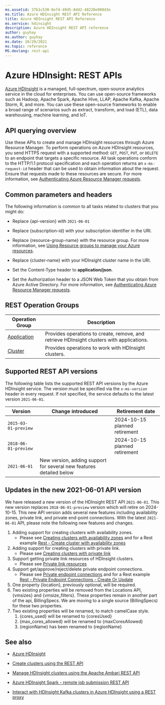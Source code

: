 ```yaml
---
ms.assetid: 37b1c530-8ef4-49d5-8dd2-48220e980d3e
ms.title: Azure HDInsight REST API Reference
title: Azure HDInsight REST API Reference
ms.service: hdinsight
description: Azure HDInsight REST API reference
author: guyhay
ms.author: guyhay
ms.date: 10/29/2021
ms.topic: reference
MS.devlang: rest-api
---
```


# Azure HDInsight: REST APIs

[Azure HDInsight](/Azure/HDInsight/hdinsight-overview) is a managed, full-spectrum, open-source analytics service in the cloud for enterprises. You can use open-source frameworks such as Hadoop, Apache Spark, Apache Hive, LLAP, Apache Kafka, Apache Storm, R, and more.  You can use these open-source frameworks to enable a broad range of scenarios such as extract, transform, and load (ETL), data warehousing, machine learning, and IoT.  

## API querying overview

Use these APIs to create and manage HDInsight resources through Azure Resource Manager. To perform operations on Azure HDInsight resources, you send HTTPS request with a supported method: `GET`, `POST`, `PUT`, or `DELETE` to an endpoint that targets a specific resource.  All task operations conform to the HTTP/1.1 protocol specification and each operation returns an `x-ms-request-id` header that can be used to obtain information about the request. Ensure that requests made to these resources are secure. For more information, see [Authenticating Azure Resource Manager requests](https://msdn.microsoft.com/library/azure/dn790557.aspx).  

## Common parameters and headers

 The following information is common to all tasks related to clusters that you might do:  
  
* Replace {api-version} with `2021-06-01`
  
* Replace {subscription-id} with your subscription identifier in the URI.  
  
* Replace {resource-group-name} with the resource group. For more information, see [Using Resource groups to manage your Azure resources](https://azure.microsoft.com/documentation/articles/azure-preview-portal-using-resource-groups/).  
  
* Replace {cluster-name} with your HDInsight cluster name in the URI.  
  
* Set the Content-Type header to **application/json**.  
  
* Set the Authorization header to a JSON Web Token that you obtain from Azure Active Directory. For more information, see [Authenticating Azure Resource Manager requests](https://msdn.microsoft.com/library/azure/dn790557.aspx).

## REST Operation Groups

| Operation Group | Description |
|-----------------|-------------|
|[Application](hdinsight-application.md)| Provides operations to create, remove, and retrieve HDInsight clusters with applications. |
|[Cluster](hdinsight-cluster.md) | Provides operations to work with HDInsight clusters. |  

## Supported REST API versions

The following table lists the supported REST API versions by the Azure HDInsight service. The version must be specified via the `x-ms-version` header in every request. If not specified, the service defaults to the latest version `2021-06-01`.

|Version|Change introduced|Retirement date|  
|-------------|---------------------|-----------------------|
|`2015-03-01-preview` || 2024-10-15 planned retirement
|`2018-06-01-preview` || 2024-10-15 planned retirement
|`2021-06-01`| New version, adding support for several new features detailed below

## Updates in the new 2021-06-01 API version

We have released a new version of the HDInsight REST API `2021-06-01`.  This new version replaces `2018-06-01-preview` version which will retire on 2024-10-15.  This new API version adds several new features including availability zones, private link, and private end-point connections.  With the latest `2021-06-01` API, please note the following new features and changes.

1. Adding support for creating clusters with availability zones.  
    * Please see [Creating clusters with availability zones](https://github.com/Azure/azure-sdk-for-net/blob/3b68cb85f4ea3da303cb766e14b80afef3203ec1/sdk/hdinsight/Microsoft.Azure.Management.HDInsight/tests/ScenarioTests/ClusterOperationTests.cs#L779) and for a Rest example [Rest - Create cluster with availability zones](https://docs.microsoft.com/rest/api/hdinsight/2021-06-01/clusters/create#create-cluster-with-availability-zones)
1. Adding support for creating clusters with private link.  
    * Please see [Creating clusters with private link](https://github.com/Azure/azure-sdk-for-net/blob/3b68cb85f4ea3da303cb766e14b80afef3203ec1/sdk/hdinsight/Microsoft.Azure.Management.HDInsight/tests/ScenarioTests/ClusterOperationTests.cs#L883)
1. Support getting private link resources of HDInsight clusters.  
    * Please see [Private link resources](https://github.com/Azure/azure-sdk-for-net/blob/3b68cb85f4ea3da303cb766e14b80afef3203ec1/sdk/hdinsight/Microsoft.Azure.Management.HDInsight/tests/ScenarioTests/PrivateLinkResourceTests.cs#L38)
1. Support get/approve/reject/delete private endpoint connections.  
    * Please see [Private endpoint connections](https://github.com/Azure/azure-sdk-for-net/blob/3b68cb85f4ea3da303cb766e14b80afef3203ec1/sdk/hdinsight/Microsoft.Azure.Management.HDInsight/tests/ScenarioTests/PrivateEndpointConnectionTests.cs#L16) and for a Rest example [Rest - Private Endpoint Connections - Create Or Update](https://docs.microsoft.com/rest/api/hdinsight/2021-06-01/private-endpoint-connections/create-or-update)
1. One property {location}, previously optional, will be required.
1. Two existing properties will be removed from the Locations API, {vmsizes} and {vmsize_filters}.  These properties remain in another part of the api, BillingSpecs.  We are moving to a single source (BillingSpecs) for these two properties.
1. Two existing properties will be renamed, to match camelCase style.
   1. {cores_used} will be renamed to {coresUsed}
   1. {max_cores_allowed} will be renamed to {maxCoresAllowed}
   1. {regionName} has been renamed to {regionName}

## See also

* [Azure HDInsight](/Azure/HDInsight/hdinsight-overview)

* [Create clusters using the REST API](/azure/hdinsight/hdinsight-hadoop-create-linux-clusters-curl-rest)

* [Manage HDInsight clusters using the Apache Ambari REST API](/azure/hdinsight/hdinsight-hadoop-manage-ambari-rest-api)

* [Azure HDInsight Spark - remote job submission REST API](/rest/api/hdinsightspark/)

* [Interact with HDInsight Kafka clusters in Azure HDInsight using a REST proxy](/azure/hdinsight/kafka/rest-proxy)
